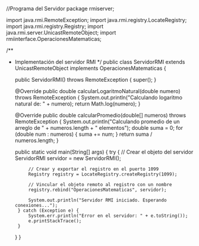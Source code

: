 //Programa del Servidor
package rmiserver;

import java.rmi.RemoteException;
import java.rmi.registry.LocateRegistry;
import java.rmi.registry.Registry;
import java.rmi.server.UnicastRemoteObject;
import rmiinterface.OperacionesMatematicas;

/**
 * Implementación del servidor RMI
 */
public class ServidorRMI extends UnicastRemoteObject implements OperacionesMatematicas {
    
    public ServidorRMI() throws RemoteException {
        super();
    }
    
    @Override
    public double calcularLogaritmoNatural(double numero) throws RemoteException {
        System.out.println("Calculando logaritmo natural de: " + numero);
        return Math.log(numero);
    }
    
    @Override
    public double calcularPromedio(double[] numeros) throws RemoteException {
        System.out.println("Calculando promedio de un arreglo de " + numeros.length + " elementos");
        double suma = 0;
        for (double num : numeros) {
            suma += num;
        }
        return suma / numeros.length;
    }
    
    public static void main(String[] args) {
        try {
            // Crear el objeto del servidor
            ServidorRMI servidor = new ServidorRMI();
            
            // Crear y exportar el registro en el puerto 1099
            Registry registry = LocateRegistry.createRegistry(1099);
            
            // Vincular el objeto remoto al registro con un nombre
            registry.rebind("OperacionesMatematicas", servidor);
            
            System.out.println("Servidor RMI iniciado. Esperando conexiones...");
        } catch (Exception e) {
            System.err.println("Error en el servidor: " + e.toString());
            e.printStackTrace();
        }
    }
}
